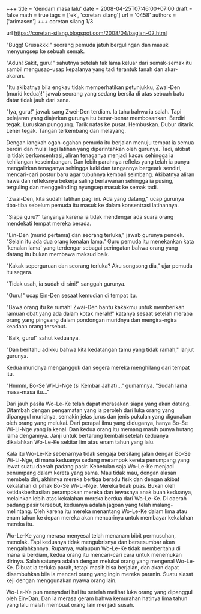 +++
title = 'dendam masa lalu'
date = 2008-04-25T07:46:00+07:00
draft = false
math = true
tags = ['ek', 'coretan silang']
url = '0458'
authors = ['arimasen']
+++
coretan silang 1/3 <!--more-->

url https://coretan-silang.blogspot.com/2008/04/bagian-02.html

"Bugg! Grusakkk!" seorang pemuda jatuh bergulingan dan masuk menyungsep ke sebuah semak.

"Aduh! Sakit, guru!" sahutnya setelah tak lama keluar dari semak-semak itu sambil mengusap-usap kepalanya yang tadi terantuk tanah dan akar-akaran.

"Itu akibatnya bila engkau tidak memperhatikan petunjukku, Zwai-Den (murid kedua)!" jawab seorang yang sedang bersila di atas sebuah batu datar tidak jauh dari sana.

"Iya, guru!" jawab sang Zwei-Den terdiam. Ia tahu bahwa ia salah. Tapi pelajaran yang diajarkan gurunya itu benar-benar membosankan. Berdiri tegak. Luruskan punggung. Tarik nafas ke pusat. Hembuskan. Dubur ditarik. Leher tegak. Tangan terkembang dan melayang.

Dengan langkah ogah-ogahan pemuda itu berjalan menuju tempat ia semua berdiri dan mulai lagi latihan yang diperintahkan oleh gurunya. Tadi, akibat ia tidak berkonsentrasi, aliran tenaganya menjadi kacau sehingga ia kehilangan keseimbangan. Dan lebih parahnya refleks yang telah ia punya mengalirkan tenaganya sehingga kaki dan tangannya bergeark sendiri, mencari-cari postur baru agar tubuhnya kembali seimbang. Akibatnya aliran hawa dan refleksnya bekerja saling berlawanan sehingga ia pusing, terguling dan menggelinding nyungsep masuk ke semak tadi.

"Zwai-Den, kita sudahi latihan pagi ini. Ada yang datang," ucap gurunya tiba-tiba sebelum pemuda itu masuk ke dalam konsentrasi latihannya.

"Siapa guru?" tanyanya karena ia tidak mendengar ada suara orang mendekati tempat mereka berada.

"Ein-Den (murid pertama) dan seorang terluka," jawab gurunya pendek. "Selain itu ada dua orang kenalan lama." Guru pemuda itu menekankan kata 'kenalan lama' yang terdengar sebagai peringatan bahwa orang yang datang itu bukan membawa maksud baik.

"Kakak seperguruan dan seorang terluka? Aku songsong dia," ujar pemuda itu segera.

"Tidak usah, ia sudah di sini!" sanggah gurunya.

"Guru!" ucap Ein-Den sesaat kemudian di tempat itu.

"Bawa orang itu ke rumah! Zwai-Den bantu kakakmu untuk memberikan ramuan obat yang ada dalam kotak merah!" katanya sesaat setelah meraba orang yang pingsang dalam pondongan muridnya dan mengira-ngira keadaan orang tersebut.

"Baik, guru!" sahut keduanya.

"Dan beritahu adikku bahwa kita kedatangan tamu yang tidak ramah," lanjut gurunya.

Kedua muridnya mengangguk dan segera mereka menghilang dari tempat itu.

"Hmmm, Bo-Se Wi-Li-Nge (si Kembar Jahat)..," gumamnya. "Sudah lama masa-masa itu..."

Dari jauh pasila Wo-Le-Ke telah dapat merasakan siapa yang akan datang. Ditambah dengan pengamatan yang ia peroleh dari luka orang yang dipanggul muridnya, semakin jelas jurus dan jenis pukulan yang digunakan oleh orang yang melukai. Dari perapal ilmu yang diduganya, hanya Bo-Se Wi-Li-Nge yang ia kenal. Dan kedua orang itu memang masih punya hutang lama dengannya. Janji untuk bertarung kembali setelah keduanya dikalahkan Wo-Le-Ke sekitar lim atau enam tahun yang lalu.

Kala itu Wo-Le-Ke sebenarnya tidak sengaja bersilang jalan dengan Bo-Se Wi-Li-Nge, di mana keduanya sedang merampok kereta penumpang yang lewat suatu daerah padang pasir. Kebetulan saja Wo-Le-Ke menjadi penumpang dalam kereta yang sama. Mau tidak mau, dengan alasan membela diri, akhirnya mereka bertiga beradu fisik dan dengan akibat kekalahan di pihak Bo-Se Wi-Li-Nge. Mereka tidak puas. Bukan oleh ketidakberhasilan perampokan mereka dan tewasnya anak buah keduanya, melainkan lebih atas kekalahan mereka berdua dari Wo-Le-Ke. Di daerah padang pasir tersebut, keduanya adalah jagoan yang telah malang-melintang. Oleh karena itu mereka menantang Wo-Le-Ke dalam lima atau enam tahun ke depan mereka akan mencarinya untuk membayar kekalahan mereka itu.

Wo-Le-Ke yang merasa menyesal telah menanam bibit permusuhan, menolak. Tapi keduanya tidak mengubrisnya dan bersesumbar akan mengalahkannya. Rupanya, walaupun Wo-Le-Ke tidak memberitahu di mana ia berdiam, kedua orang itu mencari-cari cara untuk menemukan dirinya. Salah satunya adalah dengan melukai orang yang mengenal Wo-Le-Ke. Dibuat ia terluka parah, tetapi masih bisa berjalan, dan akan dapat disembuhkan bila ia mencari orang yang ingin mereka paranin. Suatu siasat keji dengan menggunakan nyawa orang lain.

Wo-Le-Ke pun menyadari hal itu setelah melihat luka orang yang dipanggul oleh Ein-Dan. Dan ia merasa geram bahwa kemurahan hatinya lima tahun yang lalu malah membuat orang lain menjadi susah.
